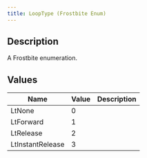 ```yaml
---
title: LoopType (Frostbite Enum)
---
```

## Description

A Frostbite enumeration.

## Values

| Name             | Value | Description |
| ---------------- | ----- | ----------- |
| LtNone           | 0     |             |
| LtForward        | 1     |             |
| LtRelease        | 2     |             |
| LtInstantRelease | 3     |             |

